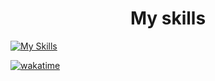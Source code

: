 <h1 align="center">My skills</h1>

[![My Skills](https://skillicons.dev/icons?i=js,html,css,arch,express,nestjs,react,discordjs,cs)](https://skillicons.dev)

[![wakatime](https://wakatime.com/badge/user/050e9fd9-87b4-47e3-a827-eda8b2bde1a6.svg)](https://wakatime.com/@050e9fd9-87b4-47e3-a827-eda8b2bde1a6)<br/>
